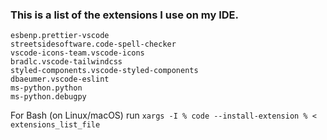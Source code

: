 
### This is a list of the extensions I use on my IDE.

```
esbenp.prettier-vscode
streetsidesoftware.code-spell-checker
vscode-icons-team.vscode-icons
bradlc.vscode-tailwindcss
styled-components.vscode-styled-components
dbaeumer.vscode-eslint
ms-python.python
ms-python.debugpy
```

For Bash (on Linux/macOS)
run `xargs -I % code --install-extension % < extensions_list_file`